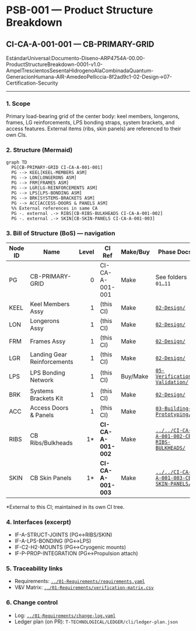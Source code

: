 # PSB-001 — Product Structure Breakdown
## CI-CA-A-001-001 — CB-PRIMARY-GRID

EstándarUniversal:Documento-Diseno-ARP4754A-00.00-ProductStructureBreakdown-0001-v1.0-AmpelTrescientosSesentaHidrogenoAlaCombinadaQuantum-GeneracionHumana-AIR-AmedeoPelliccia-8f2ad9c1-02-Design→07-Certification-Security

---

### 1. Scope
Primary load-bearing grid of the center body: keel members, longerons, frames, LG reinforcements, LPS bonding straps, system brackets, and access features. External items (ribs, skin panels) are referenced to their own CIs.

### 2. Structure (Mermaid)
```mermaid
graph TD
  PG[CB-PRIMARY-GRID CI-CA-A-001-001]
  PG --> KEEL[KEEL-MEMBERS ASM]
  PG --> LON[LONGERONS ASM]
  PG --> FRM[FRAMES ASM]
  PG --> LGR[LG-REINFORCEMENTS ASM]
  PG --> LPS[LPS-BONDING ASM]
  PG --> BRK[SYSTEMS-BRACKETS ASM]
  PG --> ACC[ACCESS-DOORS & PANELS ASM]
  %% External references in same CA
  PG -. external .-> RIBS[CB-RIBS-BULKHEADS CI-CA-A-001-002]
  PG -. external .-> SKIN[CB-SKIN-PANELS CI-CA-A-001-003]
```

### 3. Bill of Structure (BoS) — navigation

| Node ID | Name                        | Level | CI Ref              | Make/Buy | Phase Docs                                                                             |
| ------- | --------------------------- | ----: | ------------------- | -------- | -------------------------------------------------------------------------------------- |
| PG      | CB-PRIMARY-GRID             |     0 | CI-CA-A-001-001     | Make     | See folders `01…11`                                                                    |
| KEEL    | Keel Members Assy           |     1 | (this CI)           | Make     | [`02-Design/`](../02-Design/)                                                          |
| LON     | Longerons Assy              |     1 | (this CI)           | Make     | [`02-Design/`](../02-Design/)                                                          |
| FRM     | Frames Assy                 |     1 | (this CI)           | Make     | [`02-Design/`](../02-Design/)                                                          |
| LGR     | Landing Gear Reinforcements |     1 | (this CI)           | Make     | [`02-Design/`](../02-Design/)                                                          |
| LPS     | LPS Bonding Network         |     1 | (this CI)           | Buy/Make | [`05-Verification-Validation/`](../05-Verification-Validation/)                        |
| BRK     | Systems Brackets Kit        |     1 | (this CI)           | Make     | [`02-Design/`](../02-Design/)                                                          |
| ACC     | Access Doors & Panels       |     1 | (this CI)           | Make     | [`03-Building-Prototyping/`](../03-Building-Prototyping/)                              |
| RIBS    | CB Ribs/Bulkheads           |   1\* | **CI-CA-A-001-002** | Make     | [`../../CI-CA-A-001-002-CB-RIBS-BULKHEADS/`](../../CI-CA-A-001-002-CB-RIBS-BULKHEADS/) |
| SKIN    | CB Skin Panels              |   1\* | **CI-CA-A-001-003** | Make     | [`../../CI-CA-A-001-003-CB-SKIN-PANELS/`](../../CI-CA-A-001-003-CB-SKIN-PANELS/)       |

\*External to this CI; maintained in its own CI tree.

### 4. Interfaces (excerpt)

* IF-A-STRUCT-JOINTS (PG↔RIBS/SKIN)
* IF-A-LPS-BONDING (PG↔LPS)
* IF-C2-H2-MOUNTS (PG↔Cryogenic mounts)
* IF-P-PROP-INTEGRATION (PG↔Propulsion attach)

### 5. Traceability links

* Requirements: [`../01-Requirements/requirements.yaml`](../01-Requirements/requirements.yaml)
* V&V Matrix: [`../01-Requirements/verification-matrix.csv`](../01-Requirements/verification-matrix.csv)

### 6. Change control

* Log: [`../01-Requirements/change-log.yaml`](../01-Requirements/change-log.yaml)
* Ledger plan (on PR): `T-TECHNOLOGICAL/LEDGER/cli/ledger-plan.json`
